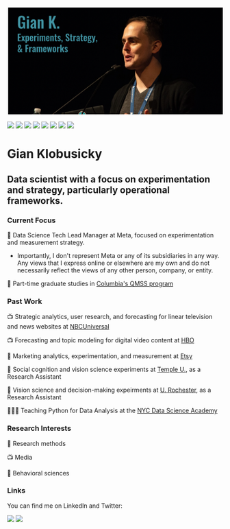 
<!--
**gklobu/gklobu** is a ✨ _special_ ✨ repository because its `README.md` (this file) appears on your GitHub profile.

Here are some ideas to get you started:

- 🔭 I’m currently working on ...
- 🌱 I’m currently learning ...
- 👯 I’m looking to collaborate on ...
- 🤔 I’m looking for help with ...
- 💬 Ask me about ...
- 📫 How to reach me: ...
- 😄 Pronouns: ...
- ⚡ Fun fact: ...
-->

[![Header](https://github.com/gklobu/gklobu/blob/80844a904ba4f8231bc4e502d15a136b22183047/coverpic.png "Header")](https://linkedin.com/in/gianklo)

![](https://img.shields.io/badge/<tool>-<python>-informational?style=flat&logo=<LOGO_NAME>&logoColor=white&color=2bbc8a)
![](https://img.shields.io/badge/<tool>-<R>-informational?style=flat&logo=<LOGO_NAME>&logoColor=white&color=2bbc8a)
![](https://img.shields.io/badge/<tool>-<pymc>-informational?style=flat&logo=<LOGO_NAME>&logoColor=white&color=2bbc8a)
![](https://img.shields.io/badge/<skill>-<experimentation>-informational?style=flat&logo=<LOGO_NAME>&logoColor=white&color=2bbc8a)
![](https://img.shields.io/badge/<skill>-<BayesianModeling>-informational?style=flat&logo=<LOGO_NAME>&logoColor=white&color=2bbc8a)
![](https://img.shields.io/badge/<skill>-<strategy>-informational?style=flat&logo=<LOGO_NAME>&logoColor=white&color=2bbc8a)
![](https://img.shields.io/badge/<skill>-<writing>-informational?style=flat&logo=<LOGO_NAME>&logoColor=white&color=2bbc8a)
![](https://img.shields.io/badge/<skill>-<ETL>-informational?style=flat&logo=<LOGO_NAME>&logoColor=white&color=2bbc8a)

# Gian Klobusicky
## Data scientist with a focus on experimentation and strategy, particularly operational frameworks.

### Current Focus
💼 Data Science Tech Lead Manager at Meta, focused on experimentation and measurement strategy.
* Importantly, I don't represent Meta or any of its subsidiaries in any way. Any views that I express online or elsewhere are my own and do not necessarily reflect the views of any other person, company, or entity.

📓 Part-time graduate studies in [Columbia's QMSS program](https://qmss.columbia.edu/)

### Past Work

📺 Strategic analytics, user research, and forecasting for linear television and news websites at [NBCUniversal](https://www.nbcuniversal.com/)

📺 Forecasting and topic modeling for digital video content at [HBO](https://www.hbo.com)

🧶 Marketing analytics, experimentation, and measurement at [Etsy](https://www.etsy.com/)

🧠 Social cognition and vision science experiments at [Temple U.](https://sites.temple.edu/cnltu/), as a Research Assistant

🧠 Vision science and decision-making expeirments at [U. Rochester](https://www.unige.ch/fapse/brainlearning/), as a Research Assistant

👩🏻‍🏫 Teaching Python for Data Analysis at the [NYC Data Science Academy](https://nycdatascience.com/)


### Research Interests

🧪 Research methods

📺 Media

🧠 Behavioral sciences

### Links

You can find me on LinkedIn and Twitter:

<a href="https://www.linkedin.com/in/gianklo/"><img height="30" src="https://github.com/WaylonWalker/WaylonWalker/blob/main/icon/linkedin.png?raw=true"></a>
<a href="https://twitter.com/gkdatastuff"><img height="30" src="https://github.com/WaylonWalker/WaylonWalker/blob/main/icon/twitter.png?raw=true"></a>&nbsp;&nbsp;
